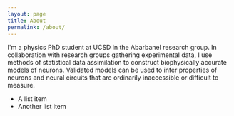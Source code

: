 ```yaml
---
layout: page
title: About
permalink: /about/
---
```


  I'm a physics PhD student at UCSD in the Abarbanel research group. In collaboration with research groups gathering experimental data, I use methods of statistical data assimilation to construct biophysically accurate models of neurons. Validated models can be used to infer properties of neurons and neural circuits that are ordinarily inaccessible or difficult to measure.

* A list item
* Another list item
